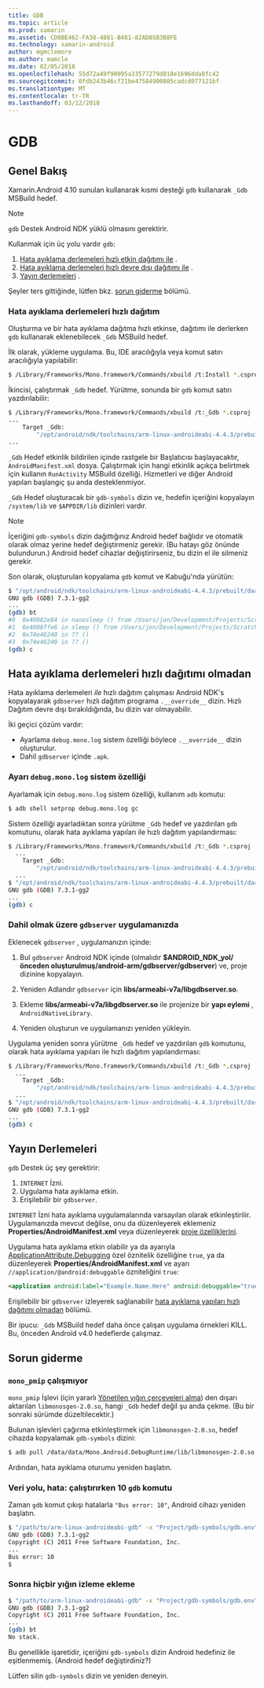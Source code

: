 ```yaml
---
title: GDB
ms.topic: article
ms.prod: xamarin
ms.assetid: CD0BE462-FA38-4881-B481-82AD05B3B8FE
ms.technology: xamarin-android
author: mgmclemore
ms.author: mamcle
ms.date: 02/05/2018
ms.openlocfilehash: 55d72a49f90095a33577279d018e1696dda8fc42
ms.sourcegitcommit: 0fdb243b46cf21be47584900805cadcd077121bf
ms.translationtype: MT
ms.contentlocale: tr-TR
ms.lasthandoff: 03/12/2018
---
```

# <a name="gdb"></a>GDB

## <a name="overview"></a>Genel Bakış

Xamarin.Android 4.10 sunulan kullanarak kısmi desteği `gdb` kullanarak `_Gdb` MSBuild hedef. 

> [!NOTE]
> `gdb` Destek Android NDK yüklü olmasını gerektirir.

Kullanmak için üç yolu vardır `gdb`:

1.  [Hata ayıklama derlemeleri hızlı etkin dağıtımı ile](#Debug_Builds_with_Fast_Deployment) .
1.  [Hata ayıklama derlemeleri hızlı devre dışı dağıtımı ile](#Debug_Builds_without_Fast_Deployment) .
1.  [Yayın derlemeleri](#Release_Builds) .


Şeyler ters gittiğinde, lütfen bkz. [sorun giderme](#Troubleshooting) bölümü.

<a name="Debug_Builds_with_Fast_Deployment" />

### <a name="debug-builds-with-fast-deployment"></a>Hata ayıklama derlemeleri hızlı dağıtım

Oluşturma ve bir hata ayıklama dağıtma hızlı etkinse, dağıtımı ile derlerken `gdb` kullanarak eklenebilecek `_Gdb` MSBuild hedef.

İlk olarak, yükleme uygulama. Bu, IDE aracılığıyla veya komut satırı aracılığıyla yapılabilir:

```bash
$ /Library/Frameworks/Mono.framework/Commands/xbuild /t:Install *.csproj
```

İkincisi, çalıştırmak `_Gdb` hedef. Yürütme, sonunda bir `gdb` komut satırı yazdırılabilir:

```bash
$ /Library/Frameworks/Mono.framework/Commands/xbuild /t:_Gdb *.csproj
...
    Target _Gdb:
        "/opt/android/ndk/toolchains/arm-linux-androideabi-4.4.3/prebuilt/darwin-x86/bin/arm-linux-androideabi-gdb" -x "/Users/jon/Development/Projects/Scratch.HelloXamarin20//gdb-symbols/gdb.env"
...
```

`_Gdb` Hedef etkinlik bildirilen içinde rastgele bir Başlatıcısı başlayacaktır, `AndroidManifest.xml` dosya. Çalıştırmak için hangi etkinlik açıkça belirtmek için kullanın `RunActivity` MSBuild özelliği. Hizmetleri ve diğer Android yapıları başlangıç şu anda desteklenmiyor.

`_Gdb` Hedef oluşturacak bir `gdb-symbols` dizin ve, hedefin içeriğini kopyalayın `/system/lib` ve `$APPDIR/lib` dizinleri vardır.


> [!NOTE]
> İçeriğini `gdb-symbols` dizin dağıttığınız Android hedef bağlıdır ve otomatik olarak olmaz yerine hedef değiştirmeniz gerekir. (Bu hatayı göz önünde bulundurun.) Android hedef cihazlar değiştirirseniz, bu dizin el ile silmeniz gerekir.

Son olarak, oluşturulan kopyalama `gdb` komut ve Kabuğu'nda yürütün:

```bash
$ "/opt/android/ndk/toolchains/arm-linux-androideabi-4.4.3/prebuilt/darwin-x86/bin/arm-linux-androideabi-gdb" -x "/Users/jon/Development/Projects/Scratch.HelloXamarin20//gdb-symbols/gdb.env"
GNU gdb (GDB) 7.3.1-gg2
...
(gdb) bt
#0  0x40082e84 in nanosleep () from /Users/jon/Development/Projects/Scratch.HelloXamarin20/gdb-symbols/libc.so
#1  0x4008ffe6 in sleep () from /Users/jon/Development/Projects/Scratch.HelloXamarin20/gdb-symbols/libc.so
#2  0x74e46240 in ?? ()
#3  0x74e46240 in ?? ()
(gdb) c
```

<a name="Debug_Builds_without_Fast_Deployment" />

## <a name="debug-builds-without-fast-deployment"></a>Hata ayıklama derlemeleri hızlı dağıtımı olmadan

Hata ayıklama derlemeleri *ile* hızlı dağıtım çalışması Android NDK's kopyalayarak `gdbserver` hızlı dağıtım programa `.__override__` dizin. Hızlı Dağıtım devre dışı bırakıldığında, bu dizin var olmayabilir.

İki geçici çözüm vardır:

-   Ayarlama `debug.mono.log` sistem özelliği böylece `.__override__` dizin oluşturulur.
-   Dahil `gdbserver` içinde `.apk`.

### <a name="setting-the-debugmonolog-system-property"></a>Ayarı `debug.mono.log` sistem özelliği

Ayarlamak için `debug.mono.log` sistem özelliği, kullanım `adb` komutu:

```bash
$ adb shell setprop debug.mono.log gc
```

Sistem özelliği ayarladıktan sonra yürütme `_Gdb` hedef ve yazdırılan `gdb` komutunu, olarak hata ayıklama yapıları ile hızlı dağıtım yapılandırması:

```bash
$ /Library/Frameworks/Mono.framework/Commands/xbuild /t:_Gdb *.csproj
  ...
    Target _Gdb:
        "/opt/android/ndk/toolchains/arm-linux-androideabi-4.4.3/prebuilt/darwin-x86/bin/arm-linux-androideabi-gdb" -x "/Users/jon/Development/Projects/Scratch.HelloXamarin20//gdb-symbols/gdb.env"
  ...
$ "/opt/android/ndk/toolchains/arm-linux-androideabi-4.4.3/prebuilt/darwin-x86/bin/arm-linux-androideabi-gdb" -x "/Users/jon/Development/Projects/Scratch.HelloXamarin20//gdb-symbols/gdb.env"
GNU gdb (GDB) 7.3.1-gg2
...
(gdb) c
```


### <a name="including-gdbserver-in-your-app"></a>Dahil olmak üzere `gdbserver` uygulamanızda

Eklenecek `gdbserver` , uygulamanızın içinde:

1. Bul `gdbserver` Android NDK içinde (olmalıdır **$ANDROID\_NDK\_yol/önceden oluşturulmuş/android-arm/gdbserver/gdbserver**) ve, proje dizinine kopyalayın.

2. Yeniden Adlandır `gdbserver` için **libs/armeabi-v7a/libgdbserver.so**.

3. Ekleme **libs/armeabi-v7a/libgdbserver.so** ile projenize bir **yapı eylemi** , `AndroidNativeLibrary`.

4. Yeniden oluşturun ve uygulamanızı yeniden yükleyin.

Uygulama yeniden sonra yürütme `_Gdb` hedef ve yazdırılan `gdb` komutunu, olarak hata ayıklama yapıları ile hızlı dağıtım yapılandırması:

```bash
$ /Library/Frameworks/Mono.framework/Commands/xbuild /t:_Gdb *.csproj
  ...
    Target _Gdb:
        "/opt/android/ndk/toolchains/arm-linux-androideabi-4.4.3/prebuilt/darwin-x86/bin/arm-linux-androideabi-gdb" -x "/Users/jon/Development/Projects/Scratch.HelloXamarin20//gdb-symbols/gdb.env"
  ...
$ "/opt/android/ndk/toolchains/arm-linux-androideabi-4.4.3/prebuilt/darwin-x86/bin/arm-linux-androideabi-gdb" -x "/Users/jon/Development/Projects/Scratch.HelloXamarin20//gdb-symbols/gdb.env"
GNU gdb (GDB) 7.3.1-gg2
...
(gdb) c
```

<a name="Release_Builds" />

## <a name="release-builds"></a>Yayın Derlemeleri

`gdb` Destek üç şey gerektirir:

1.  `INTERNET` İzni.
2.  Uygulama hata ayıklama etkin.
3.  Erişilebilir bir `gdbserver`.

`INTERNET` İzni hata ayıklama uygulamalarında varsayılan olarak etkinleştirilir. Uygulamanızda mevcut değilse, onu da düzenleyerek eklemeniz **Properties/AndroidManifest.xml** veya düzenleyerek [proje özelliklerini](https://developer.xamarin.com/recipes/android/general/projects/add_permissions_to_android_manifest/).

Uygulama hata ayıklama etkin olabilir ya da ayarıyla [ApplicationAttribute.Debugging](https://developer.xamarin.com/api/property/Android.App.ApplicationAttribute.Debuggable/) özel öznitelik özelliğine `true`, ya da düzenleyerek **Properties/AndroidManifest.xml** ve ayarı `//application/@android:debuggable` özniteliğini `true`:

```xml
<application android:label="Example.Name.Here" android:debuggable="true">
```

Erişilebilir bir `gdbserver` izleyerek sağlanabilir [hata ayıklama yapıları hızlı dağıtımı olmadan](#Debug_Builds_without_Fast_Deployment) bölümü.

Bir ipucu: `_Gdb` MSBuild hedef daha önce çalışan uygulama örnekleri KILL. Bu, önceden Android v4.0 hedeflerde çalışmaz.

<a name="Troubleshooting" />

## <a name="troubleshooting"></a>Sorun giderme

### <a name="monopmip-doesnt-work"></a>`mono_pmip` çalışmıyor

`mono_pmip` İşlevi (için yararlı [Yönetilen yığın çerçeveleri alma](http://www.mono-project.com/Debugging#Debugging_with_GDB)) den dışarı aktarılan `libmonosgen-2.0.so`, hangi `_Gdb` hedef değil şu anda çekme. (Bu bir sonraki sürümde düzeltilecektir.)

Bulunan işlevleri çağırma etkinleştirmek için `libmonosgen-2.0.so`, hedef cihazda kopyalamak `gdb-symbols` dizini:

```bash
$ adb pull /data/data/Mono.Android.DebugRuntime/lib/libmonosgen-2.0.so Project/gdb-symbols
```

Ardından, hata ayıklama oturumu yeniden başlatın.

### <a name="bus-error-10-when-running-the-gdb-command"></a>Veri yolu, hata: çalıştırırken 10 `gdb` komutu

Zaman `gdb` komut çıkışı hatalarla `"Bus error: 10"`, Android cihazı yeniden başlatın.

```bash
$ "/path/to/arm-linux-androideabi-gdb" -x "Project/gdb-symbols/gdb.env"
GNU gdb (GDB) 7.3.1-gg2
Copyright (C) 2011 Free Software Foundation, Inc.
...
Bus error: 10
$
```

### <a name="no-stack-trace-after-attach"></a>Sonra hiçbir yığın izleme ekleme

```bash
$ "/path/to/arm-linux-androideabi-gdb" -x "Project/gdb-symbols/gdb.env"
GNU gdb (GDB) 7.3.1-gg2
Copyright (C) 2011 Free Software Foundation, Inc.
...
(gdb) bt
No stack.
```

Bu genellikle işaretidir, içeriğini `gdb-symbols` dizin Android hedefiniz ile eşitlenmemiş. (Android hedef değiştirdiniz?)

Lütfen silin `gdb-symbols` dizin ve yeniden deneyin.
